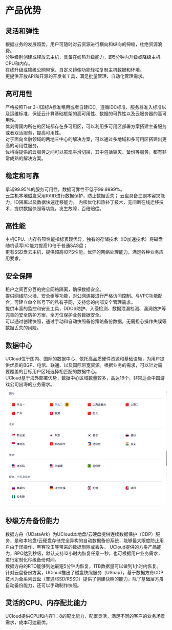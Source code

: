 

# 产品优势

## 灵活和弹性

根据业务的发展趋势，用户可随时对云资源进行横向和纵向的伸缩，杜绝资源浪费。  
分钟级别创建或释放云主机，具备在线热升级能力，即5分钟内升级或降级主机CPU和内存。  
在线升级或降级公网带宽，自定义镜像功能轻松复制主机数据和环境。  
更提供开放API和开源的开发者工具，满足批量管理、自动化管理需求。

## 高可用性

严格按照Tier 3+/国标A标准租用或者自建IDC，遵循IDC标准、服务器准入标准以及运维标准，保证云计算基础框架的高可用性、数据的可靠性以及云服务器的高可用性。  
优刻得国内所在的区域都存在多可用区，可以利用多可用区部署方案搭建主备服务或者双活服务，提高可用性。  
对于面向金融领域的两地三中心的解决方案，可以通过多地域和多可用区搭建出更高的可用性服务。  
优科得提供的云服务之间可以实现平滑切换，其中包括容灾、备份等服务，都有非常成熟的解决方案。


## 稳定和可靠

承诺99.95%的服务可用性，数据可靠性不低于99.9999%。  
云主机本地磁盘采用RAID进行数据保护，防止数据丢失； 云盘具备三副本容灾能力，IO隔离以及数据快速迁移能力。 
内核优化和热补丁技术，无间断在线迁移技术，提供数据快照等功能，发生故障，百倍赔偿。

## 高性能

主机CPU、内存各项性能指标表现优异，独有的存储技术（IO加速技术）将磁盘随机读写I/O能力提高10倍于普通SAS盘；  
更有SSD盘云主机，提供超高IOPS性能。优异的网络处理能力，满足各种业务应用要求。

## 安全保障

租户之间百分百的完全网络隔离，确保数据安全。  
提供网络防火墙、安全组等功能，对公网连接进行严格访问控制。与VPC功能配合，可建立单个账号下的私有子网，支持您的内部安全管理需求。  
提供丰富的监控和安全工具，DDOS防护、入侵检测、数据泄漏检测、漏洞防护等完善的安全防护方案，全方位保护业务数据安全。  
可以通过创建快照，通过手动和自动快照备份策略备份数据，无需担心操作失误等数据丢失的风险。

## 数据中心

UCloud位于国内、国际的数据中心，依托高品质硬件资源和基础设施，为用户提供优质的BGP、电信、联通、以及国际带宽资源。根据业务的需求，可以针对需要覆盖的目标用户区域选择相匹配的数据中心。  
UCloud基于海外部署优势，数据中心区域数量较多，高达16个，非常适合中国游戏公司出海的业务需求。
![](/images/introduction/region.png)

## 秒级方舟备份能力
数据方舟（UDataArk）为UCloud本地盘/云硬盘提供连续数据保护（CDP）服务，是和本地盘/云硬盘存储完全异构的自动数据备份系统，能够最大限度防止用户由于误操作、黑客攻击等带来的数据删除或丢失。  UCloud提供的方舟产品能力，RPO达到秒级，默认支持12小时内恢复任意一秒，也可根据用户业务需求，进行定制化秒级备份时间。  
数据方舟的RTO能够到达最短5分钟内恢复，1TB数据量可以做到1小时内恢复。  
针对云盘备份方案，UCloud推出了磁盘快照服务（USnap），基于数据方舟CDP技术为全系列云盘（普通/SSD/RSSD）提供了创建快照的能力，除了基础层方舟自动备份能力，还可以手动制作快照。

## 灵活的CPU、内存配比能力
UCloud提供CPU和内存1：8的配比能力，配置灵活，满足不同的客户的业务场景需求，成本可达最优。

